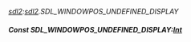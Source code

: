 _[sdl2](../../modules/sdl2/sdl2-module.md):[sdl2](../../modules/sdl2/sdl2-module.md).SDL\_WINDOWPOS\_UNDEFINED\_DISPLAY_
##### Const SDL\_WINDOWPOS\_UNDEFINED\_DISPLAY:[Int](../../modules/wonkey/wonkey-types-int.md)
